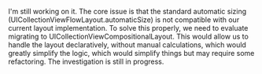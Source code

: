 I'm still working on it. The core issue is that the standard automatic sizing (UICollectionViewFlowLayout.automaticSize) is not compatible with our current layout implementation. To solve this properly, we need to evaluate migrating to UICollectionViewCompositionalLayout. This would allow us to handle the layout declaratively, without manual calculations, which would greatly simplify the logic, which would simplify things but may require some refactoring. The investigation is still in progress.
